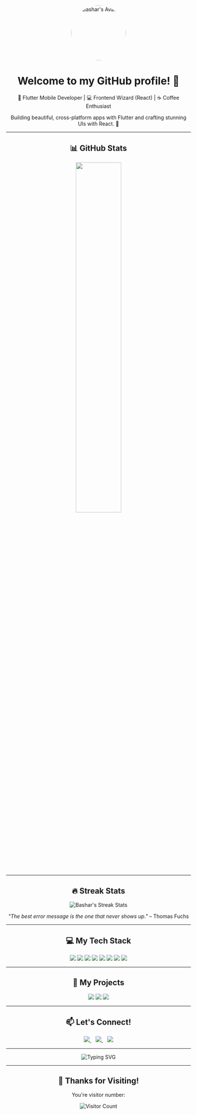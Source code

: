 <div align="center">
  <img src="https://gravatar.com/avatar/9cede5b079741ecc0fa41748a64f1547?s=400&d=robohash&r=x" width="150" alt="Bashar's Avatar" style="border-radius: 50%;" />
  <h1>Welcome to my GitHub profile! 👋</h1>
  <p>🚀 Flutter Mobile Developer | 💻 Frontend Wizard (React) | ☕ Coffee Enthusiast</p>
  <p>Building beautiful, cross-platform apps with Flutter and crafting stunning UIs with React. 💙</p>
</div>

---

<div align="center">
  <h2>📊 GitHub Stats</h2>
  <p>
    <img width="49.5%" align="center" src="https://github-readme-stats.vercel.app/api?username=Bashar&show_icons=true&theme=blue-green&hide_border=true"/>
  </p>
</div>

---

<div align="center">
  <h2>🔥 Streak Stats</h2>
  <p>
    <img src="https://github-readme-streak-stats.herokuapp.com/?user=Bashar&theme=blue-green&hide_border=true" alt="Bashar's Streak Stats" />
  </p>
</div>

<div align="center">
  <p>
    <em>"The best error message is the one that never shows up."</em> – Thomas Fuchs
  </p>
</div>


---

<div align="center">
  <h2>💻 My Tech Stack</h2>
  <p>
    <img src="https://img.shields.io/badge/Dart-0175C2?style=for-the-badge&logo=dart&logoColor=white" />
    <img src="https://img.shields.io/badge/Flutter-02569B?style=for-the-badge&logo=flutter&logoColor=white" />
    <img src="https://img.shields.io/badge/React-61DAFB?style=for-the-badge&logo=react&logoColor=black" />
    <img src="https://img.shields.io/badge/JavaScript-F7DF1E?style=for-the-badge&logo=javascript&logoColor=black" />
    <img src="https://img.shields.io/badge/TypeScript-3178C6?style=for-the-badge&logo=typescript&logoColor=white" />
    <img src="https://img.shields.io/badge/Firebase-FFCA28?style=for-the-badge&logo=firebase&logoColor=black" />
    <img src="https://img.shields.io/badge/Node.js-339933?style=for-the-badge&logo=node.js&logoColor=white" />
    <img src="https://img.shields.io/badge/Docker-2496ED?style=for-the-badge&logo=docker&logoColor=white" />
  </p>
</div>

---

<div align="center">
  <h2>🎨 My Projects</h2>
  <p>
    <img src="https://img.shields.io/badge/Flutter%20Apps-02569B?style=for-the-badge&logo=flutter&logoColor=white" />
    <img src="https://img.shields.io/badge/React%20Web%20Apps-61DAFB?style=for-the-badge&logo=react&logoColor=black" />
    <img src="https://img.shields.io/badge/UI%2FUX%20Design-FF6F61?style=for-the-badge&logo=figma&logoColor=white" />
  </p>
</div>

---

<div align="center">
  <h2>📫 Let's Connect!</h2>
  <p>
    <a href="https://discord.com/users/393449062407340044">
      <img src="https://img.shields.io/badge/Discord-7289DA?style=for-the-badge&logo=discord&logoColor=white" />
    </a>
    &nbsp;&nbsp;
    <a href="https://www.github.com/Bashar">
      <img src="https://img.shields.io/badge/GitHub-181717?style=for-the-badge&logo=github&logoColor=white" />
    </a>
    &nbsp;&nbsp;
    <a href="https://open.spotify.com/user/HqNw_">
      <img src="https://img.shields.io/badge/Spotify-1ED760?style=for-the-badge&logo=spotify&logoColor=white" />
    </a>
  </p>
</div>

---

<div align="center">
  <p>
    <img src="https://readme-typing-svg.herokuapp.com?font=Fira+Code&size=20&duration=4000&pause=1000&color=00FF00&background=000000&center=true&vCenter=true&width=435&lines=Code+%3E+Sleep;Design+%3E+Debug;Repeat+%3E+Win" alt="Typing SVG" />
  </p>
</div>

---

<div align="center">
  <h2>🚀 Thanks for Visiting!</h2>
  <p>You're visitor number:</p>
  <img src="https://profile-counter.glitch.me/Bashar/count.svg" alt="Visitor Count" />
</div>
